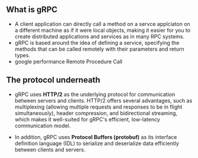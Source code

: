 ## What is gRPC
 - A client application can directly call a method on a servce applciaton on a different machine  as if it were local objects, making it easier for you to create distributed applications and services as in many RPC systems.
 - gRPC is based around the idea of defining a service, specifying the methods that can be called remotely with their parameters and return types.
 -  google performance Remote Procedure Call

 ## The protocol underneath
 -  gRPC uses **HTTP/2** as the underlying protocol for communication between servers and clients. HTTP/2 offers several advantages, such as multiplexing (allowing multiple requests and responses to be in flight simultaneously), header compression, and bidirectional streaming, which makes it well-suited for gRPC's efficient, low-latency communication model.

 - In addition, gRPC uses **Protocol Buffers (protobuf)** as its interface definition language (IDL) to serialize and deserialize data efficiently between clients and servers.